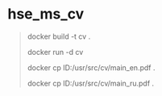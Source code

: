 # hse_ms_cv


> docker build -t cv .
> 
> docker run -d cv 
> 
> docker cp ID:/usr/src/cv/main_en.pdf .
> 
> docker cp ID:/usr/src/cv/main_ru.pdf .
